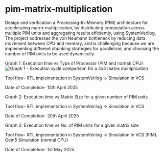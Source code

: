 # pim-matrix-multiplication

Design and verification a Processing-In-Memory (PIM) architecture for accelerating matrix multiplication, by distributing computation across multiple PIM units and aggregating results efficiently, using SystemVerilog. 
The project addresses the von Neumann bottleneck by reducing data movement between CPU and memory, and is challenging because we are implementing different chunking strategies for parallelism, and choosing the number of PIM units to be used dynamically. 


Graph 1: Execution time vs Type of Processor (PIM and normal CPU)
![Graph 1 - Execution cycle comparison for a 4x4 matrix multiplication](https://github.com/user-attachments/assets/e1834a42-30c9-4673-a722-244ed1a0fe52)

Tool flow- RTL implementation in SystemVerilog -> Simulation in VCS  

Date of Completion- 15th April 2025 

 

Graph 2: Execution time vs Matrix Size for a given number of PIM units 

Tool flow- RTL implementation in SystemVerilog -> Simulation in VCS  

Date of Completion- 20th April 2025 

 

Graph 3: Execution time vs No. of PIM units for a given matrix size 

Tool flow- RTL implementation in SystemVerilog -> Simulation in VCS (PIM), Gem5 Simulation (normal CPU)  

Date of Completion- 1st May 2025 

 
